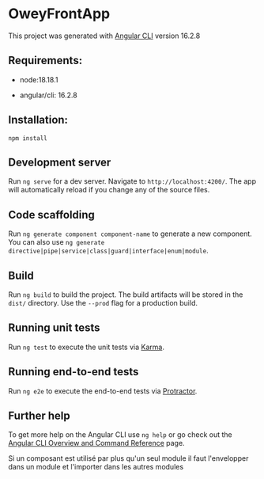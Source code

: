 # OweyFrontApp

This project was generated with [Angular CLI](https://github.com/angular/angular-cli) version 16.2.8

## Requirements:

* node:18.18.1

* angular/cli: 16.2.8

## Installation:

    npm install


## Development server

Run `ng serve` for a dev server. Navigate to `http://localhost:4200/`. The app will automatically reload if you change any of the source files.

## Code scaffolding

Run `ng generate component component-name` to generate a new component. You can also use `ng generate directive|pipe|service|class|guard|interface|enum|module`.

## Build

Run `ng build` to build the project. The build artifacts will be stored in the `dist/` directory. Use the `--prod` flag for a production build.

## Running unit tests

Run `ng test` to execute the unit tests via [Karma](https://karma-runner.github.io).

## Running end-to-end tests

Run `ng e2e` to execute the end-to-end tests via [Protractor](http://www.protractortest.org/).

## Further help

To get more help on the Angular CLI use `ng help` or go check out the [Angular CLI Overview and Command Reference](https://angular.io/cli) page.

Si un composant est utilisé par plus qu'un seul module il faut l'envelopper dans un module et l'importer dans les autres modules

